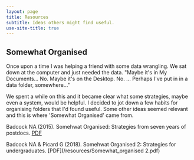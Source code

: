 ```yaml
---
layout: page
title: Resources
subtitle: Ideas others might find useful.
use-site-title: true
---
```

## Somewhat Organised
Once upon a time I was helping a friend with some data wrangling. We sat down at the computer and just needed the data. "Maybe it's in My Documents... No. Maybe it's on the Desktop. No. ... Perhaps I've put in in a data folder, somewhere..." 

We spent a while on this and it became clear what some strategies, maybe even a system, would be helpful. I decided to jot down a few habits for organising folders that I'd found useful. Some other ideas seemed relevant and this is where 'Somewhat Organised' came from.

Badcock NA (2015). Somehwat Organised: Strategies from seven years of postdocs. [PDF](/resources/Somewhat_organised.pdf)

Badcock NA & Picard G (2018). Somehwat Organised 2: Strategies for undergraduates. [PDF](/resources/Somewhat_organised 2.pdf)
